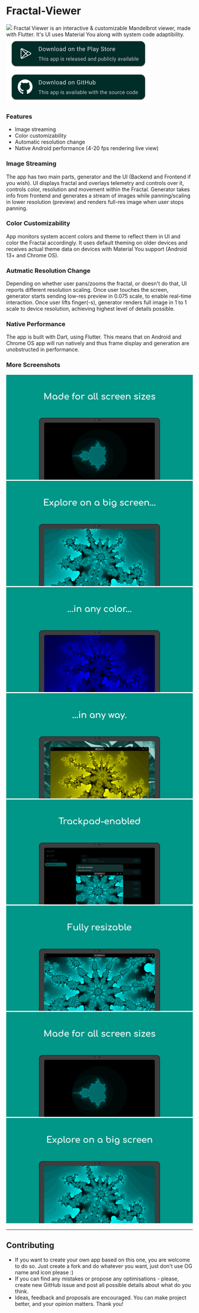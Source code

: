 # Fractal-Viewer
![](assets/bundle_android.png)
Fractal Viewer is an interactive & customizable Mandelbrot viewer, made with Flutter.
It's UI uses Material You along with system code adaptibility.
[![PlayStore](assets/PlayStoreButton.png)](https://play.google.com/store/apps/details?id=page.puzzak.fractals)[![GitHub](assets/GHButton.png)](https://github.com/Puzzaks/Fractal-Viewer/releases)
### Features
 - Image streaming
 - Color customizability
 - Automatic resolution change
 - Native Android performance (4-20 fps rendering live view)
### Image Streaming
The app has two main parts, generator and the UI (Backend and Frontend if you wish). UI displays fractal and overlays telemetry and controls over it, controls color, resolution and movement within the Fractal. Generator takes info from frontend and generates a stream of images while panning/scaling in lower resolution (preview) and renders full-res image when user stops panning.
### Color Customizability
App monitors system accent colors and theme to reflect them in UI and color the Fractal accordingly. It uses default theming on older devices and receives actual theme data on devices with Material You support (Android 13+ and Chrome OS).
### Autmatic Resolution Change
Depending on whether user pans/zooms the fractal, or doesn't do that, UI reports different resolution scaling. Once user touches the screen, generator starts sending low-res preview in 0.075 scale, to enable real-time interaction.
Once user lifts finger(-s), generator renders full image in 1 to 1 scale to device resolution, achieving highest level of details possible.
### Native Performance
The app is built with Dart, using Flutter. This means that on Android and Chrome OS app will run natively and thus frame display and generation are unobstructed in performance.
### More Screenshots
![](assets/T1.png)![](assets/T2.png)![](assets/T3.png)![](assets/T4.png)
![](assets/C1.png)![](assets/C2.png)![](assets/C3.png)![](assets/C4.png)

---
## Contributing
 - If you want to create your own app based on this one, you are welcome to do so. Just create a fork and do whatever you want, just don't use OG name and icon please :)
 - If you can find any mistakes or propose any optimisations - please, create new GitHub issue and post all possible details about what do you think.
  - Ideas, feedback and proposals are encouraged. You can make project better, and your opinion matters. Thank you!